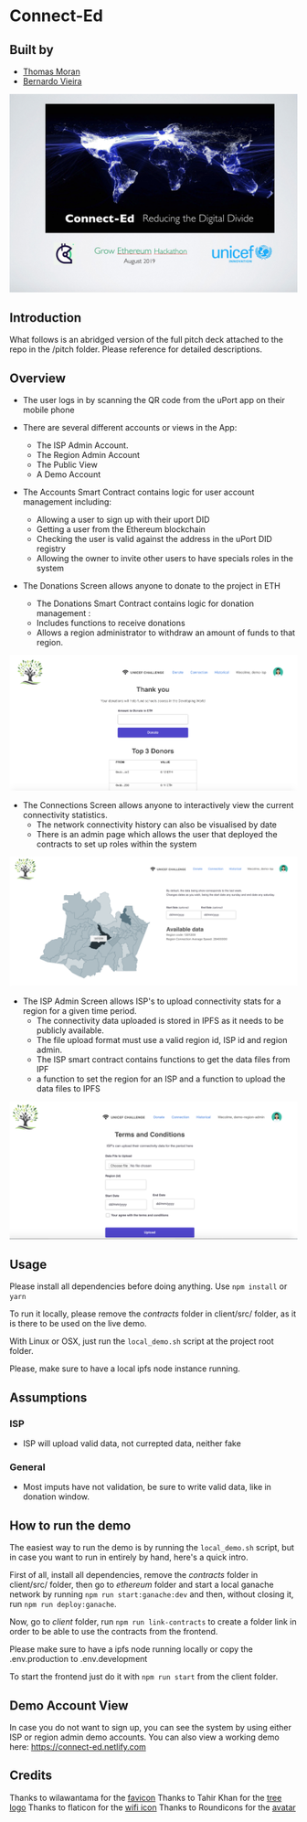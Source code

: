 # Connect-Ed

## Built by
* [Thomas Moran](https://www.linkedin.com/in/thomas-moran-8634007/)
* [Bernardo Vieira](https://www.linkedin.com/in/obernardovieira/)


![](images/home.png)

## Introduction 
What follows is an abridged version of the full pitch deck attached to the repo in the /pitch folder.
Please reference for detailed descriptions.


## Overview 

* The user logs in by scanning the QR code from the uPort app on their mobile phone  

* There are several different accounts or views in the App:  
  - The ISP Admin Account. 
  - The Region Admin Account 
  - The Public View  
  - A Demo Account 
  
* The Accounts Smart Contract contains logic for user account management including: 
  - Allowing a user to sign up with their uport DID
  - Getting a user from the Ethereum blockchain 
  - Checking the user is valid against the address in the uPort DID registry 
  - Allowing the owner to invite other users to have specials roles in the system
  
* The Donations Screen allows anyone to donate to the project in ETH
  - The Donations Smart Contract contains logic for donation management : 
  - Includes functions to receive donations 
  - Allows a region administrator to withdraw an amount of funds to that region. 
  
![](images/donations.png)

* The Connections Screen allows anyone to interactively view the current connectivity statistics.
  - The network connectivity history can also be visualised by date
  - There is an admin page which allows the user that deployed the contracts to set up roles within the system 

![](images/maps.png)
  
* The ISP Admin Screen allows ISP's to upload connectivity stats for a region for a given time period. 
  - The connectivity data uploaded is stored in IPFS as it needs to be publicly available.
  - The file upload format must use a valid region id,  ISP id and region admin. 
  - The ISP smart contract contains functions to get the data files from IPF
  - a function to set the region for an ISP and a function to upload the data files to IPFS 
  
![](images/ISP-upload.png)


## Usage
Please install all dependencies before doing anything. Use `npm install` or `yarn`

To run it locally, please remove the *contracts* folder in client/src/ folder, as it is there to be used on the live demo.

With Linux or OSX, just run the `local_demo.sh` script at the project root folder.

Please, make sure to have a local ipfs node instance running.



## Assumptions

### ISP
* ISP will upload valid data, not currepted data, neither fake

### General
* Most imputs have not validation, be sure to write valid data, like in donation window.


## How to run the demo

The easiest way to run the demo is by running the `local_demo.sh` script, but in case you want to run in entirely by hand, here's a quick intro.

First of all, install all dependencies, remove the *contracts* folder in client/src/ folder, then go to *ethereum* folder and start a local ganache network by running `npm run start:ganache:dev` and then, without closing it, run `npm run deploy:ganache`.

Now, go to *client* folder, run `npm run link-contracts` to create a folder link in order to be able to use the contracts from the frontend.

Please make sure to have a ipfs node running locally or copy the .env.production to .env.development

To start the frontend just do it with `npm run start` from the client folder.

## Demo Account View

In case you do not want to sign up, you can see the system by using either ISP or region admin demo accounts.
You can also view a working demo here: https://connect-ed.netlify.com 


## Credits
Thanks to wilawantama for the [favicon](https://www.favicon.cc/?action=icon&file_id=912808)
Thanks to Tahir Khan for the [tree logo](https://pngtree.com/free-vectors)
Thanks to flaticon for the [wifi icon](https://www.flaticon.com/free-icons/wifi)
Thanks to Roundicons for the [avatar](https://www.flaticon.com/authors/roundicons)
